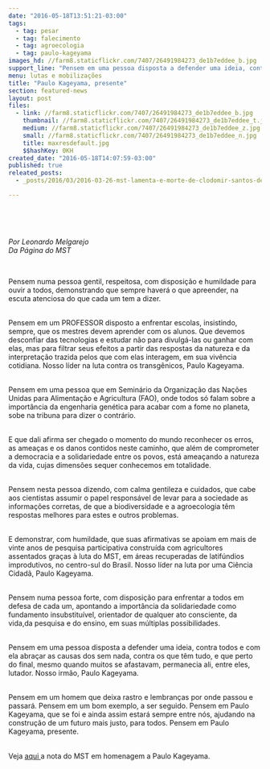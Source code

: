 ```yaml
---
date: "2016-05-18T13:51:21-03:00"
tags:
  - tag: pesar
  - tag: falecimento
  - tag: agroecologia
  - tag: paulo-kageyama
images_hd: //farm8.staticflickr.com/7407/26491984273_de1b7eddee_b.jpg
support_line: "Pensem em uma pessoa disposta a defender uma ideia, contra todos e com ela abraçar as causas dos sem nada, contra os que têm tudo."
menu: lutas e mobilizações
title: "Paulo Kageyama, presente"
section: featured-news
layout: post
files:
  - link: //farm8.staticflickr.com/7407/26491984273_de1b7eddee_b.jpg
    thumbnail: //farm8.staticflickr.com/7407/26491984273_de1b7eddee_t.jpg
    medium: //farm8.staticflickr.com/7407/26491984273_de1b7eddee_z.jpg
    small: //farm8.staticflickr.com/7407/26491984273_de1b7eddee_n.jpg
    title: maxresdefault.jpg
    $$hashKey: 0KH
created_date: "2016-05-18T14:07:59-03:00"
published: true
releated_posts:
  - _posts/2016/03/2016-03-26-mst-lamenta-e-morte-de-clodomir-santos-de-moraes.md

---
```

<p>&nbsp;</p>

<p>&nbsp;</p>

<p><em>Por Leonardo Melgarejo<br />
Da P&aacute;gina do MST</em></p>

<p>&nbsp;</p>

<p>Pensem numa pessoa gentil, respeitosa, com disposi&ccedil;&atilde;o e humildade para ouvir a todos, demonstrando que sempre haver&aacute; o que apreender, na escuta atenciosa do que cada um tem a dizer.</p>

<p><br />
Pensem em um PROFESSOR disposto a enfrentar escolas, insistindo, sempre, que os mestres devem aprender com os alunos. Que devemos desconfiar das tecnologias e estudar n&atilde;o para divulg&aacute;-las ou ganhar com elas, mas para filtrar seus efeitos a partir das respostas da natureza e da interpreta&ccedil;&atilde;o trazida pelos que com elas interagem, em sua viv&ecirc;ncia cotidiana. Nosso l&iacute;der na luta contra os transg&ecirc;nicos, Paulo Kageyama.</p>

<p><br />
Pensem em uma pessoa que em Semin&aacute;rio da Organiza&ccedil;&atilde;o das Na&ccedil;&otilde;es Unidas para Alimenta&ccedil;&atilde;o e Agricultura (FAO), onde todos s&oacute; falam sobre a import&acirc;ncia da engenharia gen&eacute;tica para acabar com a fome no planeta, sobe na tribuna para dizer o contr&aacute;rio.</p>

<p><br />
E que dali afirma ser chegado o momento do mundo reconhecer os erros, as amea&ccedil;as e os danos contidos neste caminho, que al&eacute;m de comprometer a democracia e a solidariedade entre os povos, est&aacute; amea&ccedil;ando a natureza da vida, cujas dimens&otilde;es sequer conhecemos em totalidade.</p>

<p><br />
Pensem nesta pessoa dizendo, com calma gentileza e cuidados, que cabe aos cientistas assumir o papel respons&aacute;vel de levar para a sociedade as informa&ccedil;&otilde;es corretas, de que a biodiversidade e a agroecologia t&ecirc;m respostas melhores para estes e outros problemas.</p>

<p><br />
E demonstrar, com humildade, que suas afirmativas se apoiam em mais de vinte anos de pesquisa participativa constru&iacute;da com agricultores assentados gra&ccedil;as &agrave; luta do MST, em &aacute;reas recuperadas de latif&uacute;ndios improdutivos, no centro-sul do Brasil. Nosso l&iacute;der na luta por uma Ci&ecirc;ncia Cidad&atilde;, Paulo Kageyama.</p>

<p><br />
Pensem numa pessoa forte, com disposi&ccedil;&atilde;o para enfrentar a todos em defesa de cada um, apontando a import&acirc;ncia da solidariedade como fundamento insubstitu&iacute;vel, orientador de qualquer ato consciente, da vida,da pesquisa e do ensino, em suas&nbsp;m&uacute;ltiplas possibilidades.</p>

<p><br />
Pensem em uma pessoa disposta a defender uma ideia, contra todos e com ela abra&ccedil;ar as causas dos sem nada, contra os que t&ecirc;m tudo, e que perto do final, mesmo quando muitos se afastavam, permanecia ali, entre eles, lutador. Nosso irm&atilde;o, Paulo Kageyama.</p>

<p><br />
Pensem em um homem que deixa rastro e lembran&ccedil;as por onde passou e passar&aacute;. Pensem em um bom exemplo, a ser seguido. Pensem em Paulo Kageyama, que se foi e ainda assim estar&aacute; sempre entre n&oacute;s, ajudando na constru&ccedil;&atilde;o de um futuro mais justo, para todos. Pensem em Paulo Kageyama, presente.</p>

<p><br />
Veja <a href="http://www.mst.org.br/2016/05/18/em-nota-mst-lamenta-o-falecimento-do-professor-paulo-kageyama.html">aqui </a>a nota do MST em homenagem a&nbsp;<span style="line-height: 20.8px;">Paulo Kageyama.</span></p>

<p>&nbsp;</p>

<p>&nbsp;</p>
